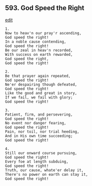 
## 593.  God Speed the Right
[edit](https://docs.google.com/document/d/1ahD8dp9My2xpg8r8OVplCsoIs66YCRd4/edit?mode=html)



    1.
    Now to heav'n our pray'r ascending,
    God speed the right!
    In a noble cause contending,
    God speed the right!
    Be our zeal in heav'n recorded,
    With success on earth rewarded,
    God speed the right,
    God speed the right!

    2.
    Be that prayer again repeated,
    God speed the right!
    Ne'er despairing though defeated,
    God speed the right!
    Like the good and great in story,
    If we fail, we fail with glory;
    God speed the right!

    3.
    Patient, firm, and persevering,
    God speed the right!
    No event nor danger fearing,
    God speed the right!
    Pain, nor toil, nor trial heeding,
    And in His own time succeeding;
    God speed the right!

    4.
    Still our onward course pursuing,
    God speed the right!
    Every foe at length subduing,
    God speed the right!
    Truth, our cause, whate'er delay it,
    There's no power on earth can stay it,
    God speed the right!
